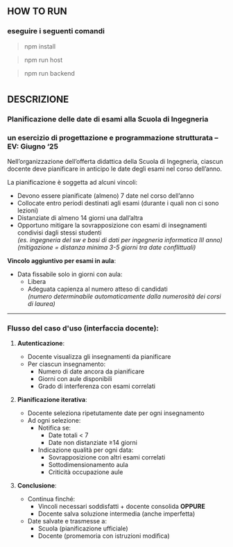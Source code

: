 ## HOW TO RUN
### eseguire i seguenti comandi
> npm install

> npm run host

> npm run backend

#

## DESCRIZIONE

### Planificazione delle date di esami alla Scuola di Ingegneria
### un esercizio di progettazione e programmazione strutturata – EV: Giugno ‘25

Nell’organizzazione dell’offerta didattica della Scuola di Ingegneria, ciascun docente deve pianificare in anticipo le date degli esami nel corso dell’anno.

La pianificazione è soggetta ad alcuni vincoli:

- Devono essere pianificate (almeno) 7 date nel corso dell’anno
- Collocate entro periodi destinati agli esami (durante i quali non ci sono lezioni)
- Distanziate di almeno 14 giorni una dall’altra
- Opportuno mitigare la sovrapposizione con esami di insegnamenti condivisi dagli stessi studenti  
  *(es. ingegneria del sw e basi di dati per ingegneria informatica III anno)*  
  *(mitigazione = distanza minima 3-5 giorni tra date conflittuali)*

**Vincolo aggiuntivo per esami in aula**:
- Data fissabile solo in giorni con aula:
  - Libera
  - Adeguata capienza al numero atteso di candidati  
  *(numero determinabile automaticamente dalla numerosità dei corsi di laurea)*

---

### Flusso del caso d'uso (interfaccia docente):
1. **Autenticazione**: 
   - Docente visualizza gli insegnamenti da pianificare
   - Per ciascun insegnamento:
     - Numero di date ancora da pianificare
     - Giorni con aule disponibili
     - Grado di interferenza con esami correlati

2. **Pianificazione iterativa**:
   - Docente seleziona ripetutamente date per ogni insegnamento
   - Ad ogni selezione:
     - Notifica se:
       - Date totali < 7 
       - Date non distanziate ≥14 giorni
     - Indicazione qualità per ogni data:
       - Sovrapposizione con altri esami correlati
       - Sottodimensionamento aula
       - Criticità occupazione aule

3. **Conclusione**:
   - Continua finché:
     - Vincoli necessari soddisfatti + docente consolida **OPPURE**
     - Docente salva soluzione intermedia (anche imperfetta)
   - Date salvate e trasmesse a:
     - Scuola (pianificazione ufficiale)
     - Docente (promemoria con istruzioni modifica)
